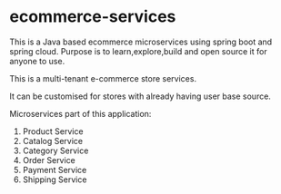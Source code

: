 # ecommerce-services

This is a Java based ecommerce microservices using spring boot and spring cloud.
Purpose is to learn,explore,build and open source it for anyone to use.

This is a multi-tenant e-commerce store services.

It can be customised for stores with already having user base source.

Microservices part of this application:

1. Product Service
2. Catalog Service
3. Category Service
4. Order Service
5. Payment Service
6. Shipping Service



